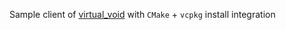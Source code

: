 Sample client of [virtual_void](https://github.com/bitfactory-software/virtual_void) with ``CMake`` + ``vcpkg`` install integration

